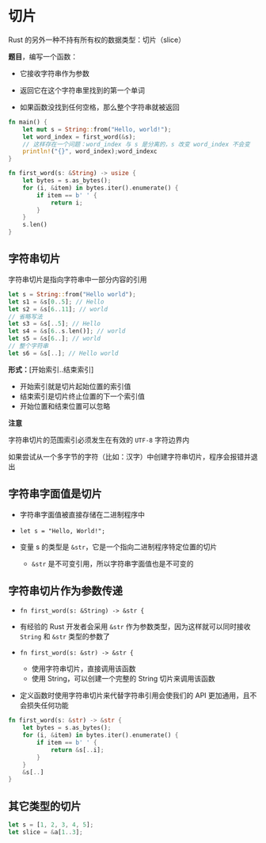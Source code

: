 # 切片

Rust 的另外一种不持有所有权的数据类型：切片（slice）

**题目**，编写一个函数：

- 它接收字符串作为参数

- 返回它在这个字符串里找到的第一个单词

- 如果函数没找到任何空格，那么整个字符串就被返回

```rust
fn main() {
    let mut s = String::from("Hello, world!");
    let word_index = first_word(&s);
    // 这样存在一个问题：word_index 与 s 是分离的，s 改变 word_index 不会变
    println!("{}", word_index);word_indexc
}

fn first_word(s: &String) -> usize {
    let bytes = s.as_bytes();
    for (i, &item) in bytes.iter().enumerate() {
        if item == b' ' { 
            return i;
        }
    }
    s.len()
}
```

## 字符串切片

字符串切片是指向字符串中一部分内容的引用

```rust
let s = String::from("Hello world");
let s1 = &s[0..5]; // Hello
let s2 = &s[6..11]; // world
// 省略写法
let s3 = &s[..5]; // Hello
let s4 = &s[6..s.len()]; // world
let s5 = &s[6..]; // world
// 整个字符串
let s6 = &s[..]; // Hello world
```

**形式：**[开始索引..结束索引]

- 开始索引就是切片起始位置的索引值
- 结束索引是切片终止位置的下一个索引值
- 开始位置和结束位置可以忽略

**注意**

字符串切片的范围索引必须发生在有效的 `UTF-8` 字符边界内

如果尝试从一个多字节的字符（比如：汉字）中创建字符串切片，程序会报错并退出

## 字符串字面值是切片

- 字符串字面值被直接存储在二进制程序中

- `let s = "Hello, World!";`

- 变量 s 的类型是 `&str`，它是一个指向二进制程序特定位置的切片
    - `&str` 是不可变引用，所以字符串字面值也是不可变的

## 字符串切片作为参数传递

- `fn first_word(s: &String) -> &str {`

- 有经验的 Rust 开发者会采用 `&str` 作为参数类型，因为这样就可以同时接收 `String` 和 `&str` 类型的参数了
- `fn first_word(s: &str) -> &str {`
    - 使用字符串切片，直接调用该函数
    - 使用 String，可以创建一个完整的 String 切片来调用该函数

- 定义函数时使用字符串切片来代替字符串引用会使我们的 API 更加通用，且不会损失任何功能

```rust
fn first_word(s: &str) -> &str {
    let bytes = s.as_bytes();
    for (i, &item) in bytes.iter().enumerate() {
        if item == b' ' {
            return &s[..i];
        }
    }
    &s[..]
}
```

## 其它类型的切片

```rust
let s = [1, 2, 3, 4, 5];
let slice = &a[1..3];
```
